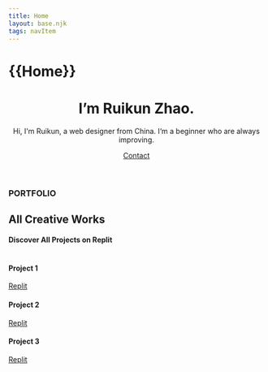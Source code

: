 ```yaml
---
title: Home
layout: base.njk
tags: navItem
---
```

# {{Home}}

<header class="header container">
        <div class="circle"></div>
        <div class="row hero">
            <div class="col col-1">
                <h1>I’m<span class="highlight"> Ruikun Zhao.</span> </h1>
                <p>Hi, I'm Ruikun, a web designer from China.
                    I‘m a beginner who are always improving.</p>
                <a href="#" class="ctn">Contact</a>    
            </div>
<div class="col col-2">
                <div class="hero-img">
                    <img src="/images/profile.png" alt="">
                </div>
            </div>
        </div>
    </header>

<section class="portfolio container">
        <div class="rect-bg"></div>
        <div class="title">
            <h3>PORTFOLIO</h3>
            <div class="ctn-title">
                <h1>All Creative Works</h1>
                <h4>Discover All Projects on <span class="highlight">Replit</span></h4>
            </div>
        </div>
<div class="grid-wrapper">
            <div class="grid-box">
                <img src="/images/prj-1.png" alt="">
                <div class="hover">
                    <h4>Project 1</h4>
                    <a href="#" class="highlight">Replit </a>
                </div>
            </div>
<div class="grid-box">
                <img src="/images/prj-2.png" alt="">
                <div class="hover">
                    <h4>Project 2</h4>
                    <a href="#" class="highlight">Replit</a>
                </div>
            </div>
<div class="grid-box">
                <img src="/images/prj-3.png" alt="">
                <div class="hover">
                    <h4>Project 3</h4>
                    <a href="#" class="highlight">Replit</a>
                </div>
            </div>
    </section>
